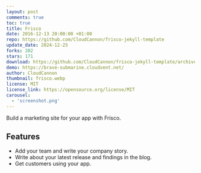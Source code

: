 ```yaml
---
layout: post
comments: true
toc: true
title: Frisco
date: 2016-12-13 20:00:00 +01:00
repo: https://github.com/CloudCannon/frisco-jekyll-template
update_date: 2024-12-25
forks: 202
stars: 171
download: https://github.com/CloudCannon/frisco-jekyll-template/archive/master.zip
demo: https://brave-submarine.cloudvent.net/
author: CloudCannon
thumbnail: frisco.webp
license: MIT
license_link: https://opensource.org/license/MIT
carousel:
  - 'screenshot.png'
---
```


Build a marketing site for your app with Frisco.

## Features

* Add your team and write your company story.
* Write about your latest release and findings in the blog.
* Get customers using your app.
